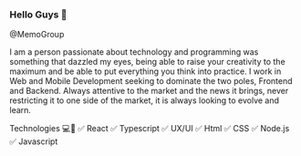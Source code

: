 ### Hello Guys 👋

@MemoGroup

I am a person passionate about technology and programming was something that dazzled my eyes, being able to raise your creativity to the maximum and be able to put everything you think into practice. I work in Web and Mobile Development seeking to dominate the two poles, Frontend and Backend. Always attentive to the market and the news it brings, never restricting it to one side of the market, it is always looking to evolve and learn.

Technologies 💻🔌
✅ React
✅ Typescript
✅ UX/UI
✅ Html
✅ CSS
✅ Node.js
✅ Javascript

